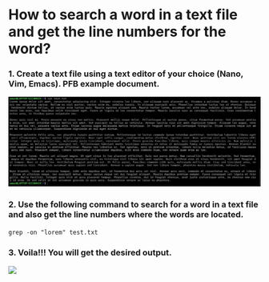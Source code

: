 # How to search a word in a text file and get the line numbers for the word?
### 1. Create a text file using a text editor of your choice (Nano, Vim, Emacs). PFB example document.
![](https://github.com/amancs1422/Practice_Linux/blob/main/Images/Lorem_Grep_Count.jpg)<br>
### 2. Use the following command to search for a word in a text file and also get the line numbers where the words are located.
```grep -on "lorem" test.txt ```
### 3. Voila!!! You will get the desired output.
![](https://github.com/amancs1422/Practice_Linux/blob/main/Images/Grep_Word_Search_Output.jpg)<br>

